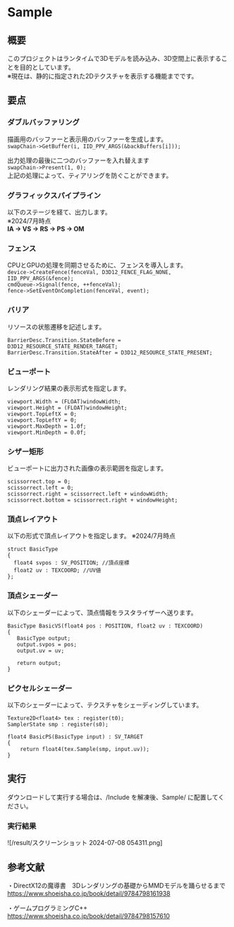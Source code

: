 # Sample

## 概要
このプロジェクトはランタイムで3Dモデルを読み込み、3D空間上に表示することを目的としています。  
※現在は、静的に指定された2Dテクスチャを表示する機能までです。  

## 要点
### ダブルバッファリング
描画用のバッファーと表示用のバッファーを生成します。  
`swapChain->GetBuffer(i, IID_PPV_ARGS(&backBuffers[i]));`  

出力処理の最後に二つのバッファーを入れ替えます  
`swapChain->Present(1, 0);`  
上記の処理によって、ティアリングを防ぐことができます。  

### グラフィックスパイプライン
以下のステージを経て、出力します。　  
※2024/7月時点  
**IA -> VS -> RS -> PS -> OM**  

### フェンス
CPUとGPUの処理を同期させるために、フェンスを導入します。  
`device->CreateFence(fenceVal, D3D12_FENCE_FLAG_NONE, IID_PPV_ARGS(&fence);`  
`cmdQueue->Signal(fence, ++fenceVal);`  
`fence->SetEventOnCompletion(fenceVal, event);`  

### バリア
リソースの状態遷移を記述します。  
```
BarrierDesc.Transition.StateBefore = D3D12_RESOURCE_STATE_RENDER_TARGET;
BarrierDesc.Transition.StateAfter = D3D12_RESOURCE_STATE_PRESENT;
```


 ### ビューポート
 レンダリング結果の表示形式を指定します。  
 ```
 viewport.Width = (FLOAT)windowWidth;  
 viewport.Height = (FLOAT)windowHeight;
 viewport.TopLeftX = 0;
 viewport.TopLeftY = 0;
 viewport.MaxDepth = 1.0f;
 viewport.MinDepth = 0.0f;
 ```
 

 ### シザー矩形
 ビューポートに出力された画像の表示範囲を指定します。
 ```
 scissorrect.top = 0;
 scissorrect.left = 0;
 scissorrect.right = scissorrect.left + windowWidth;
 scissorrect.bottom = scissorrect.right + windowHeight;
 ``` 
 

 ### 頂点レイアウト
 以下の形式で頂点レイアウトを指定します。 ※2024/7月時点  
 ```
 struct BasicType
 {
   float4 svpos : SV_POSITION; //頂点座標
   float2 uv : TEXCOORD; //UV値
 };
 ```

 ### 頂点シェーダー
 以下のシェーダーによって、頂点情報をラスタライザーへ送ります。
 ```
BasicType BasicVS(float4 pos : POSITION, float2 uv : TEXCOORD)
{
    BasicType output;
    output.svpos = pos;
    output.uv = uv;
    
	return output;
}
```

### ピクセルシェーダー
以下のシェーダーによって、テクスチャをシェーディングしています。
```
Texture2D<float4> tex : register(t0);
SamplerState smp : register(s0);

float4 BasicPS(BasicType input) : SV_TARGET
{    
    return float4(tex.Sample(smp, input.uv));
}
```

## 実行
ダウンロードして実行する場合は、/Include を解凍後、Sample/ に配置してください。

### 実行結果
![/result/スクリーンショット 2024-07-08 054311.png]


## 参考文献
・DirectX12の魔導書　3Dレンダリングの基礎からMMDモデルを踊らせるまで  
https://www.shoeisha.co.jp/book/detail/9784798161938

・ゲームプログラミングC++  
https://www.shoeisha.co.jp/book/detail/9784798157610
